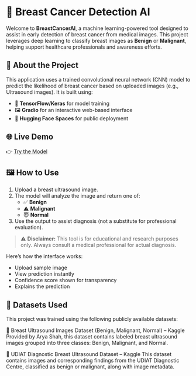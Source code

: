 # 🧠 Breast Cancer Detection AI

Welcome to **BreastCancerAI**, a machine learning-powered tool designed to assist in early detection of breast cancer from medical images. This project leverages deep learning to classify breast images as **Benign** or **Malignant**, helping support healthcare professionals and awareness efforts.

## 🔬 About the Project

This application uses a trained convolutional neural network (CNN) model to predict the likelihood of breast cancer based on uploaded images (e.g., Ultrasound images). It is built using:

- 🧠 **TensorFlow/Keras** for model training
- 🖼️ **Gradio** for an interactive web-based interface
- 🚀 **Hugging Face Spaces** for public deployment

## 🌐 Live Demo

👉 [Try the Model](https://huggingface.co/spaces/SoumiliSaha/BreastCancerAI)

## 🖼️ How to Use

1. Upload a breast ultrasound image.
2. The model will analyze the image and return one of:
   - ✅ **Benign**
   - ⚠️ **Malignant**
   - 😇 **Normal**
3. Use the output to assist diagnosis (not a substitute for professional evaluation).

> ⚠️ **Disclaimer:** This tool is for educational and research purposes only. Always consult a medical professional for actual diagnosis.


Here’s how the interface works:

- Upload sample image
- View prediction instantly
- Confidence score shown for transparency
- Explains the prediction

  
 ## 📃 Datasets Used
This project was trained using the following publicly available datasets:

🔗 Breast Ultrasound Images Dataset (Benign, Malignant, Normal) – Kaggle
Provided by Arya Shah, this dataset contains labeled breast ultrasound images grouped into three classes: Benign, Malignant, and Normal.

🔗 UDIAT Diagnostic Breast Ultrasound Dataset – Kaggle
This dataset contains images and corresponding findings from the UDIAT Diagnostic Centre, classified as benign or malignant, along with image metadata.
